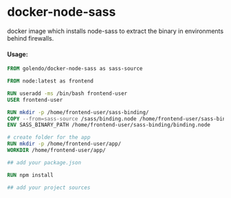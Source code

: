 # docker-node-sass
docker image which installs node-sass to extract the binary in environments behind firewalls.


#### Usage:
```dockerfile
FROM golendo/docker-node-sass as sass-source

FROM node:latest as frontend

RUN useradd -ms /bin/bash frontend-user
USER frontend-user

RUN mkdir -p /home/frontend-user/sass-binding/
COPY --from=sass-source /sass/binding.node /home/frontend-user/sass-binding/binding.node
ENV SASS_BINARY_PATH /home/frontend-user/sass-binding/binding.node

# create folder for the app
RUN mkdir -p /home/frontend-user/app/
WORKDIR /home/frontend-user/app/

## add your package.json

RUN npm install

## add your project sources
```

